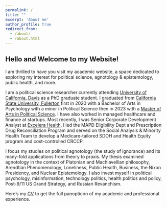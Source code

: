 ```yaml
---
permalink: /
title: ""
excerpt: 'About me'
author_profile: true
redirect_from:
  - /about/
  - /about.html
---
```


## Hello and Welcome to my Website!

I am thrilled to have you visit my academic website, a space dedicated to exploring my interest for political science, agnotology & epistemology, public health, and more. 

I am a political science researcher currently attending [University of California, Davis](https://ps.ucdavis.edu/) as a PhD graduate student. I graduated from [California State University, Fullerton](https://www.fullerton.edu/) first in 2020 with a Bachelor of Arts in Psychology with a minor in Political Science then in 2023 with a [Master of Arts in Political Science](https://hss.fullerton.edu/paj/PoliticalScience/ps_faq.aspx). I have also worked in managed healthcare and finance at startups. Most recently, I was Senior Corporate Development Analyst at [Excelera Health](https://excelerahealth.com/). I led the MAPD Eligibility Dept and Prescription Drug Reconciliation Program and served on the Social Analysis & Minority Health Team to develop a Medicare-tailored SDOH and Health Equity program and cost-controlled CRCCP. 

I focus my studies on political agnotology (the study of ignorance) and its many-fold applications from theory to praxis. My thesis examined agnotology in the context of Platonian and Machiavellian philosophy, Arendtian Phenomenology, Loneliness, Public Health, Business, the Nixon Presidency, and Nuclear Epistemology. I also invest myself in political psychology, misinformation, technology politics, health politics and policy, Post-9/11 US Grand Strategy, and Russian Revanchism. 

Here’s my [CV](https://jayward139.github.io/cv/) to get the full panopticon of my academic and professional experience. 

